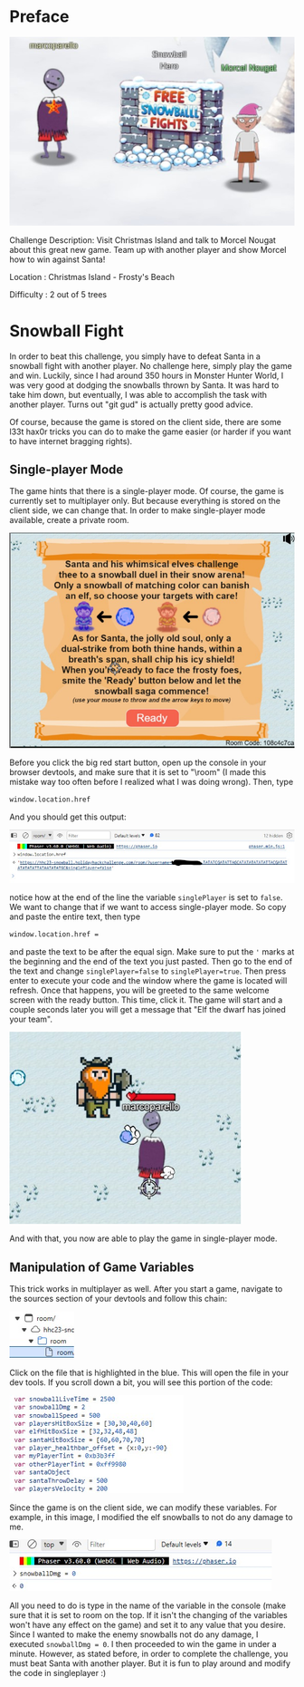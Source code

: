 # Preface
![](../images/Snowball-hero.jpg)

Challenge Description: Visit Christmas Island and talk to Morcel Nougat about this great new game. Team up with another player and show Morcel how to win against Santa!

Location : Christmas Island - Frosty's Beach

Difficulty : 2 out of 5 trees




# Snowball Fight
In order to beat this challenge, you simply have to defeat Santa in a snowball fight with another player. No challenge here, simply play the game and win. Luckily, since I had around 350 hours in Monster Hunter World, I was very good at dodging the snowballs thrown by Santa. It was hard to take him down, but eventually, I was able to accomplish the task with another player. Turns out "git gud" is actually pretty good advice. 

Of course, because the game is stored on the client side, there are some l33t hax0r tricks you can do to make the game easier (or harder if you want to have internet bragging rights).
## Single-player Mode
The game hints that there is a single-player mode. Of course, the game is currently set to multiplayer only. But because everything is stored on the client side, we can change that. In order to make single-player mode available, create a private room. 

![](../images/Snowball-fight-part-2.jpg)

Before you click the big red start button, open up the console in your browser devtools, and make sure that it is set to "\room" (I made this mistake way too often before I realized what I was doing wrong). Then, type 
```txt
window.location.href  
```
And you should get this output:

![](../images/Snowball-fight-part-1.jpg)

notice how at the end of the line the variable `singlePlayer` is set to `false`. We want to change that if we want to access single-player mode. So copy and paste the entire text, then type 
```txt
window.location.href =
```
and paste the text to be after the equal sign. Make sure to put the `'` marks at the beginning and the end of the text you just pasted. Then go to the end of the text and change `singlePlayer=false` to `singlePlayer=true`. Then press enter to execute your code and the window where the game is located will refresh. Once that happens, you will be greeted to the same welcome screen with the ready button. This time, click it. The game will start and a couple seconds later you will get a message that "Elf the dwarf has joined your team". 

![](../images/Snowball-fight-part-3.jpg)

And with that, you now are able to play the game in single-player mode.
## Manipulation of Game Variables
This trick works in multiplayer as well. After you start a game, navigate to the sources section of your devtools and follow this chain:

![](../images/Snowball-fight-nav.jpg)

Click on the file that is highlighted in the blue. This will open the file in your dev tools. If you scroll down a bit, you will see this portion of the code:

![](../images/Snowball-fight-part-4.jpg)

Since the game is on the client side, we can modify these variables. For example, in this image, I modified the elf snowballs to not do any damage to me.

![](../images/Snowball-fight-part-5.jpg)

All you need to do is type in the name of the variable in the console (make sure that it is set to room on the top. If it isn't the changing of the variables won't have any effect on the game) and set it to any value that you desire. Since I wanted to make the enemy snowballs not do any damage, I executed `snowballDmg = 0`. I then proceeded to win the game in under a minute. However, as stated before, in order to complete the challenge, you must beat Santa with another player. But it is fun to play around and modify the code in singleplayer :)




